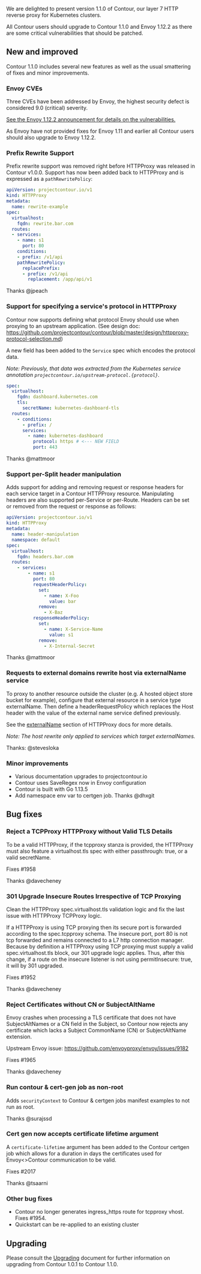 
We are delighted to present version 1.1.0 of Contour, our layer 7 HTTP reverse proxy for Kubernetes clusters.

All Contour users should upgrade to Contour 1.1.0 and Envoy 1.12.2 as there are some critical vulnerabilities that should be patched.

## New and improved 

Contour 1.1.0 includes several new features as well as the usual smattering of fixes and minor improvements.

### Envoy CVEs

Three CVEs have been addressed by Envoy, the highest security defect is considered 9.0 (critical) severity.

[See the Envoy 1.12.2 announcement for details on the vulnerabilities.](https://groups.google.com/forum/#!topic/envoy-announce/Z4_JwSksPpY)

As Envoy have not provided fixes for Envoy 1.11 and earlier all Contour users should also upgrade to Envoy 1.12.2.

### Prefix Rewrite Support

Prefix rewrite support was removed right before HTTPProxy was released in Contour v1.0.0. Support has now been added back to HTTPProxy and is expressed as a `pathRewritePolicy`:

```yaml
apiVersion: projectcontour.io/v1
kind: HTTPProxy
metadata:
  name: rewrite-example
spec:
  virtualhost:
    fqdn: rewrite.bar.com
  routes:
  - services:
    - name: s1
      port: 80
    conditions:
    - prefix: /v1/api
    pathRewritePolicy:
      replacePrefix:
      - prefix: /v1/api
        replacement: /app/api/v1
```

Thanks @jpeach

### Support for specifying a service's protocol in HTTPProxy

Contour now supports defining what protocol Envoy should use when proxying to an upstream application.
(See design doc: https://github.com/projectcontour/contour/blob/master/design/httpproxy-protocol-selection.md)

A new field has been added to the `Service` spec which encodes the protocol data.

_Note: Previously, that data was extracted from the Kubernetes service annotation `projectcontour.io/upstream-protocol.{protocol}`._

```yaml
spec:
  virtualhost:
    fqdn: dashboard.kubernetes.com
    tls:
      secretName: kubernetes-dashboard-tls
  routes:
    - conditions:
      - prefix: /
      services:
        - name: kubernetes-dashboard
          protocol: https # <--- NEW FIELD
          port: 443
```

Thanks @mattmoor

### Support per-Split header manipulation

Adds support for adding and removing request or response headers for each service target in a Contour HTTPProxy resource.
Manipulating headers are also supported per-Service or per-Route. 
Headers can be set or removed from the request or response as follows:

```yaml
apiVersion: projectcontour.io/v1
kind: HTTPProxy
metadata:
  name: header-manipulation
  namespace: default
spec:
  virtualhost:
    fqdn: headers.bar.com
  routes:
    - services:
        - name: s1
          port: 80
          requestHeaderPolicy:
            set:
              - name: X-Foo
                value: bar
            remove:
              - X-Baz
          responseHeaderPolicy:
            set:
              - name: X-Service-Name
                value: s1
            remove:
              - X-Internal-Secret
```

Thanks @mattmoor

### Requests to external domains rewrite host via externalName service

To proxy to another resource outside the cluster (e.g. A hosted object store bucket for example), configure that external resource in a service type externalName.
Then define a headerRequestPolicy which replaces the Host header with the value of the external name service defined previously.

See the [externalName](https://projectcontour.io/docs/master/httpproxy/#externalname) section of HTTPProxy docs for more details.

_Note: The host rewrite only applied to services which target externalNames._

Thanks: @stevesloka

### Minor improvements

- Various documentation upgrades to projectcontour.io
- Contour uses SaveRegex now in Envoy configuration
- Contour is built with Go 1.13.5
- Add namespace env var to certgen job. Thanks @dhxgit

## Bug fixes

### Reject a TCPProxy HTTPProxy without Valid TLS Details 

To be a valid HTTPProxy, if the tcpproxy stanza is provided, the HTTPProxy must also feature a virtualhost.tls spec with either passthrough: true, or a valid secretName.

Fixes #1958

Thanks @davecheney

### 301 Upgrade Insecure Routes Irrespective of TCP Proxying

Clean the HTTPProxy spec.virtualhost.tls validation logic and fix the last issue with HTTPProxy TCPProxy logic.

If a HTTPProxy is using TCP proxying then its secure port is forwarded according to the spec.tcpproxy schema.
The insecure port, port 80 is not tcp forwarded and remains connected to a L7 http connection manager.
Because by definition a HTTPProxy using TCP proxying must supply a valid spec.virtualhost.tls block, our 301 upgrade logic applies.
Thus, after this change, if a route on the insecure listener is not using permitInsecure: true, it will by 301 upgraded.

Fixes #1952

Thanks @davecheney

### Reject Certificates without CN or SubjectAltName

Envoy crashes when processing a TLS certificate that does not have SubjectAltNames or a CN field in the Subject, so Contour now rejects any certificate which lacks a Subject CommonName (CN) or SubjectAltName extension.

Upstream Envoy issue: https://github.com/envoyproxy/envoy/issues/9182

Fixes #1965

Thanks @davecheney

### Run contour & cert-gen job as non-root

Adds `securityContext` to Contour & certgen jobs manifest examples to not run as root.

Thanks @surajssd

### Cert gen now accepts certificate lifetime argument
 
 A `certificate-lifetime` argument has been added to the Contour certgen job which allows for a duration in days the certificates used for Envoy<>Contour communication to be valid.
 
 Fixes #2017
 
 Thanks @tsaarni
 
### Other bug fixes

- Contour no longer generates ingress_https route for tcpproxy vhost. Fixes #1954. 
- Quickstart can be re-applied to an existing cluster 

## Upgrading

Please consult the [Upgrading](/docs/upgrading.md) document for further information on upgrading from Contour 1.0.1 to Contour 1.1.0.
